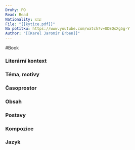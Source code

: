 ```yaml
---
Druhy: PO
Read: Read
Nationality: 🇨🇿
File: "[[kytice.pdf]]"
Na potítku: https://www.youtube.com/watch?v=UDEQsXg5g-Y
Author: "[[Karel Jaromír Erben]]"
---
```

#Book
### Literární kontext
### Téma, motivy
### Časoprostor
### Obsah
### Postavy
### Kompozice
### Jazyk